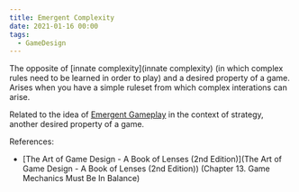 ```yaml
---
title: Emergent Complexity
date: 2021-01-16 00:00
tags:
  - GameDesign
---
```


The opposite of [innate complexity](innate complexity) (in which complex rules need to be learned in order to play) and a desired property of a game. Arises when you have a simple ruleset from which complex interations can arise.

Related to the idea of [Emergent Gameplay](emergent-gameplay.md) in the context of strategy, another desired property of a game.

References:

* [The Art of Game Design - A Book of Lenses (2nd Edition)](The Art of Game Design - A Book of Lenses (2nd Edition)) (Chapter 13. Game Mechanics Must Be In Balance)
